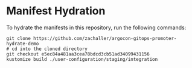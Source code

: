 # Manifest Hydration

To hydrate the manifests in this repository, run the following commands:

```shell
git clone https://github.com/zachaller/argocon-gitops-promoter-hydrate-demo
# cd into the cloned directory
git checkout e5ec84a481aa3cea78bdcd3cb51ad34099431156
kustomize build ./user-configuration/staging/integration
```
